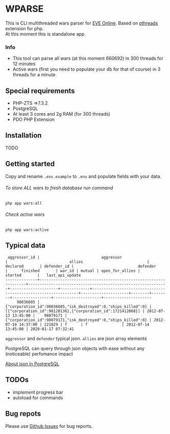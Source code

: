 # WPARSE

This is CLI multithreaded wars parser for [EVE Online](https://www.eveonline.com/). Based on [pthreads](https://www.php.net/manual/en/book.pthreads.php) extension for php.
<br>
At this moment this is standalone app.

### Info

- This tool can parse all wars (at this moment 660692) in 300 threads for 12 minutes
- Active wars (first you need to populate your db for that of course) in 3 threads for a minute


## Special requirements

- PHP-ZTS =>7.3.2
- PostgreSQL
- At least 3 cores and 2g RAM (for 300 threads)
- PDO PHP Extension


## Installation

TODO


## Getting started


Copy and rename `.env.example` to `.env` and populate fields with your data.

###### To store ALL wars to fresh database run command

`php app wars:all`

###### Check active wars

`php app wars:active`



## Typical data

```
 aggressor_id |                           aggressor                            |                           allies                            |      declared       | defender_id |                            defender                            |      finished       | war_id | mutual | open_for_allies |       started       |   last_api_update   
--------------+----------------------------------------------------------------+-------------------------------------------------------------+---------------------+-------------+----------------------------------------------------------------+---------------------+--------+--------+-----------------+---------------------+---------------------
     98036605 | {"corporation_id":98036605,"isk_destroyed":0,"ships_killed":0} | [{"corporation_id":98120136},{"corporation_id":1721412068}] | 2012-07-13 13:45:00 |    98079171 | {"corporation_id":98079171,"isk_destroyed":0,"ships_killed":0} | 2012-07-16 14:37:00 | 221829 | f      | f               | 2012-07-14 13:45:00 | 2020-01-17 07:32:41

```

`aggressor` and `defender` typical json. `allies` are json array elements

PostgreSQL can query through json objects with ease without any (noticeable) perfomance impact

[About json in PostgreSQL](https://www.postgresql.org/docs/9.3/functions-json.html)


## TODOs

- implement progress bar 
- autoload for commands

## Bug repots

Please use [Github Issues](https://github.com/userbig/wparse/issues) for bug reports.